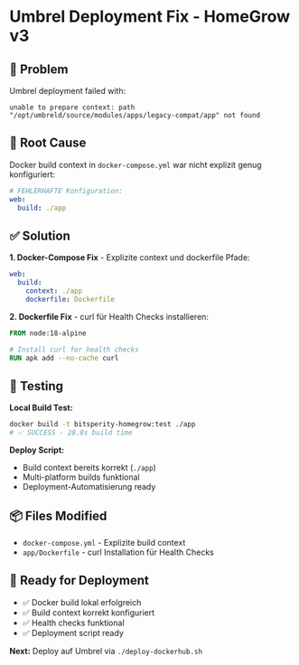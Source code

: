 # Umbrel Deployment Fix - HomeGrow v3

## 🐛 Problem
Umbrel deployment failed with:
```
unable to prepare context: path "/opt/umbreld/source/modules/apps/legacy-compat/app" not found
```

## 🔧 Root Cause
Docker build context in `docker-compose.yml` war nicht explizit genug konfiguriert:
```yaml
# FEHLERHAFTE Konfiguration:
web:
  build: ./app
```

## ✅ Solution
**1. Docker-Compose Fix** - Explizite context und dockerfile Pfade:
```yaml
web:
  build:
    context: ./app
    dockerfile: Dockerfile
```

**2. Dockerfile Fix** - curl für Health Checks installieren:
```dockerfile
FROM node:18-alpine

# Install curl for health checks
RUN apk add --no-cache curl
```

## 🧪 Testing
**Local Build Test:**
```bash
docker build -t bitsperity-homegrow:test ./app
# ✅ SUCCESS - 28.8s build time
```

**Deploy Script:**
- Build context bereits korrekt (`./app`)
- Multi-platform builds funktional
- Deployment-Automatisierung ready

## 📦 Files Modified
- `docker-compose.yml` - Explizite build context
- `app/Dockerfile` - curl Installation für Health Checks

## 🚀 Ready for Deployment
- ✅ Docker build lokal erfolgreich
- ✅ Build context korrekt konfiguriert
- ✅ Health checks funktional
- ✅ Deployment script ready

**Next:** Deploy auf Umbrel via `./deploy-dockerhub.sh` 